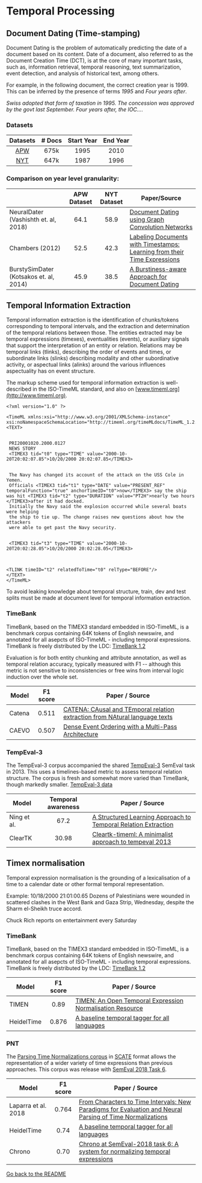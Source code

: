 # Temporal Processing

## Document Dating (Time-stamping)

Document Dating is the problem of automatically predicting the date of a document based on its content. Date of a document, also referred to as the Document Creation Time (DCT), is at the core of many important tasks, such as, information retrieval, temporal reasoning, text summarization, event detection, and analysis of historical text, among others. 

For example, in the following document, the correct creation year is 1999. This can be inferred by the presence of terms *1995* and *Four years after*.

*Swiss adopted that form of taxation in 1995. The concession was approved by the govt last September. Four years after, the IOC….*

### Datasets 

|                 Datasets                 | # Docs | Start Year | End Year |
| :--------------------------------------: | :----: | :--------: | :------: |
| [APW](https://drive.google.com/file/d/1tll04ZBooB3Mohm6It-v8MBcjMCC3Y1w/view) |  675k  |    1995    |   2010   |
| [NYT](https://drive.google.com/file/d/1wqQRFeA1ESAOJqrwUNakfa77n_S9cmBi/view?usp=sharing) |  647k  |    1987    |   1996   |

### Comparison on year level granularity:

|                                        | APW Dataset | NYT Dataset | Paper/Source                             |
| -------------------------------------- | :---------: | :---------: | ---------------------------------------- |
| NeuralDater (Vashishth et. al, 2018)   |    64.1     |    58.9     | [Document Dating using Graph Convolution Networks](https://github.com/malllabiisc/NeuralDater) |
| Chambers (2012)                        |    52.5     |    42.3     | [Labeling Documents with Timestamps: Learning from their Time Expressions](https://pdfs.semanticscholar.org/87af/a0cb4f829ce861da0c721ca666d48a62c404.pdf) |
| BurstySimDater (Kotsakos et. al, 2014) |    45.9     |    38.5     | [A Burstiness-aware Approach for Document Dating](https://www.idi.ntnu.no/~noervaag/papers/SIGIR2014short.pdf) |


## Temporal Information Extraction

Temporal information extraction is the identification of chunks/tokens corresponding to temporal intervals, and the extraction and determination of the temporal relations between those. The entities extracted may be temporal expressions (timexes), eventualities (events), or auxiliary signals that support the interpretation of an entity or relation. Relations may be temporal links (tlinks), describing the order of events and times, or subordinate links (slinks) describing modality and other subordinative activity, or aspectual links (alinks) around the various influences aspectuality has on event structure.

The markup scheme used for temporal information extraction is well-described in the ISO-TimeML standard, and also on [www.timeml.org](http://www.timeml.org).

```
<?xml version="1.0" ?>

<TimeML xmlns:xsi="http://www.w3.org/2001/XMLSchema-instance" xsi:noNamespaceSchemaLocation="http://timeml.org/timeMLdocs/TimeML_1.2.1.xsd">
<TEXT>


 PRI20001020.2000.0127 
 NEWS STORY 
 <TIMEX3 tid="t0" type="TIME" value="2000-10-20T20:02:07.85">10/20/2000 20:02:07.85</TIMEX3> 


 The Navy has changed its account of the attack on the USS Cole in Yemen.
 Officials <TIMEX3 tid="t1" type="DATE" value="PRESENT_REF" temporalFunction="true" anchorTimeID="t0">now</TIMEX3> say the ship was hit <TIMEX3 tid="t2" type="DURATION" value="PT2H">nearly two hours </TIMEX3>after it had docked.
 Initially the Navy said the explosion occurred while several boats were helping
 the ship to tie up. The change raises new questions about how the attackers
 were able to get past the Navy security.


 <TIMEX3 tid="t3" type="TIME" value="2000-10-20T20:02:28.05">10/20/2000 20:02:28.05</TIMEX3> 



<TLINK timeID="t2" relatedToTime="t0" relType="BEFORE"/>
</TEXT>
</TimeML>
```

To avoid leaking knowledge about temporal structure, train, dev and test splits must be made at document level for temporal information extraction.

### TimeBank

TimeBank, based on the TIMEX3 standard embedded in ISO-TimeML, is a benchmark corpus containing 64K tokens of English newswire, and annotated for all asepcts of ISO-TimeML - including temporal expressions. TimeBank is freely distributed by the LDC: [TimeBank 1.2](https://catalog.ldc.upenn.edu/LDC2006T08)

Evaluation is for both entity chunking and attribute annotation, as well as temporal relation accuracy, typically measured with F1 -- although this metric is not sensitive to inconsistencies or free wins from interval logic induction over the whole set.

| Model           | F1 score  |  Paper / Source |
| ------------- | :-----:| --- |
| Catena | 0.511 |  [CATENA: CAusal and TEmporal relation extraction from NAtural language texts](http://www.aclweb.org/anthology/C16-1007) |
| CAEVO | 0.507 | [Dense Event Ordering with a Multi-Pass Architecture](https://www.transacl.org/ojs/index.php/tacl/article/download/255/50) | 

### TempEval-3

The TempEval-3 corpus accompanied the shared [TempEval-3](http://www.aclweb.org/anthology/S13-2001) SemEval task in 2013. This uses a timelines-based metric to assess temporal relation structure. The corpus is fresh and somewhat more varied than TimeBank, though markedly smaller. [TempEval-3 data](https://www.cs.york.ac.uk/semeval-2013/task1/index.php%3Fid=data.html)

| Model           | Temporal awareness  |  Paper / Source |
| ------------- | :-----:| --- |
| Ning et al. | 67.2 | [A Structured Learning Approach to Temporal Relation Extraction](http://www.aclweb.org/anthology/D17-1108) | 
| ClearTK | 30.98 | [Cleartk-timeml: A minimalist approach to tempeval 2013](http://www.aclweb.org/anthology/S13-2002) |

## Timex normalisation

Temporal expression normalisation is the grounding of a lexicalisation of a time to a calendar date or other formal temporal representation.

Example:
<TIMEX3 tid="t0" type="TIME" value="2000-10-18T21:01:00.65">10/18/2000 21:01:00.65</TIMEX3>
Dozens of Palestinians were wounded in
scattered clashes in the West Bank and Gaza Strip, <TIMEX3 tid="t1" type="DATE" value="2000-10-18" temporalFunction="true" anchorTimeID="t0">Wednesday</TIMEX3>,
despite the Sharm el-Sheikh truce accord. 

Chuck Rich reports on entertainment <TIMEX3 tid="t11" type="SET" value="XXXX-WXX-7">every Saturday</TIMEX3>

### TimeBank

TimeBank, based on the TIMEX3 standard embedded in ISO-TimeML, is a benchmark corpus containing 64K tokens of English newswire, and annotated for all asepcts of ISO-TimeML - including temporal expressions. TimeBank is freely distributed by the LDC: [TimeBank 1.2](https://catalog.ldc.upenn.edu/LDC2006T08)

| Model           | F1 score  |  Paper / Source |
| ------------- | :-----:| --- |
| TIMEN | 0.89 | [TIMEN: An Open Temporal Expression Normalisation Resource](http://aclweb.org/anthology/L12-1015) | 
| HeidelTime | 0.876 | [A baseline temporal tagger for all languages](http://aclweb.org/anthology/D15-1063) |

### PNT

The [Parsing Time Normalizations corpus](https://github.com/bethard/anafora-annotations/releases) in [SCATE](http://www.lrec-conf.org/proceedings/lrec2016/pdf/288_Paper.pdf) format allows the representation of a wider variety of time expressions than previous approaches. This corpus was release with [SemEval 2018 Task 6](http://aclweb.org/anthology/S18-1011).

| Model           | F1 score  |  Paper / Source |
| ------------- | :-----:| --- |
| Laparra et al. 2018 | 0.764 | [From Characters to Time Intervals: New Paradigms for Evaluation and Neural Parsing of Time Normalizations](http://aclweb.org/anthology/Q18-1025) |
| HeidelTime | 0.74 | [A baseline temporal tagger for all languages](http://aclweb.org/anthology/D15-1063) |
| Chrono | 0.70 | [Chrono at SemEval-2018 task 6: A system for normalizing temporal expressions](http://aclweb.org/anthology/S18-1012) | 


[Go back to the README](../README.md)

